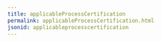 ```yaml
---
title: applicableProcessCertification
permalink: applicableProcessCertification.html
jsonid: applicableprocesscertification
---
```

